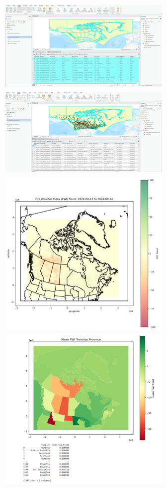 



![Fig 1: ArcGIS Pro](https://github.com/snmhoque123/Fire_Analytics/blob/main/Screenshot%202024-10-30%20170041.png)


![Fig 2: ArcGIS Pro](https://github.com/snmhoque123/Fire_Analytics/blob/main/Screenshot%202024-10-30%20170231.png)


![Fig 3: ](https://github.com/snmhoque123/Fire_Analytics/blob/main/Screenshot%202024-10-30%20171238.png)

![Fig 4: ](https://github.com/snmhoque123/Fire_Analytics/blob/main/Screenshot%202024-10-30%20171252.png)
